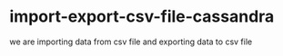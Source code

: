 # import-export-csv-file-cassandra
we are importing data from csv file and exporting data to csv file
